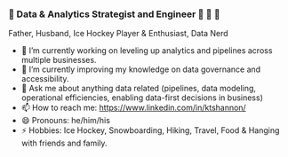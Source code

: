### 🥯 Data & Analytics Strategist and Engineer 🥓 🥚 🧀
Father, Husband, Ice Hockey Player & Enthusiast, Data Nerd

- 🔭 I’m currently working on leveling up analytics and pipelines across multiple businesses.
- 🌱 I’m currently improving my knowledge on data governance and accessibility.
- 💬 Ask me about anything data related (pipelines, data modeling, operational efficiencies, enabling data-first decisions in business)
- 📫 How to reach me: https://www.linkedin.com/in/ktshannon/
- 😄 Pronouns: he/him/his
- ⚡ Hobbies: Ice Hockey, Snowboarding, Hiking, Travel, Food & Hanging with friends and family.
<!--
**ktshannon/ktshannon** is a ✨ _special_ ✨ repository because its `README.md` (this file) appears on your GitHub profile.

Here are some ideas to get you started:

- 🔭 I’m currently working on ...
- 🌱 I’m currently learning ...
- 👯 I’m looking to collaborate on ...
- 🤔 I’m looking for help with ...
- 💬 Ask me about ...
- 📫 How to reach me: ...
- 😄 Pronouns: ...
- ⚡ Fun fact: ...
-->
